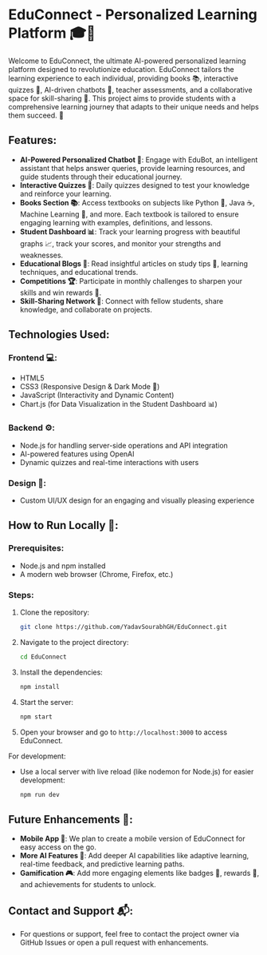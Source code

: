 # EduConnect - Personalized Learning Platform 🎓🤖

Welcome to EduConnect, the ultimate AI-powered personalized learning platform designed to revolutionize education. EduConnect tailors the learning experience to each individual, providing books 📚, interactive quizzes 📝, AI-driven chatbots 🤖, teacher assessments, and a collaborative space for skill-sharing 🤝. This project aims to provide students with a comprehensive learning journey that adapts to their unique needs and helps them succeed. 🌟

## Features:
- **AI-Powered Personalized Chatbot 🤖**: Engage with EduBot, an intelligent assistant that helps answer queries, provide learning resources, and guide students through their educational journey.  
- **Interactive Quizzes 📝**: Daily quizzes designed to test your knowledge and reinforce your learning.  
- **Books Section 📚**: Access textbooks on subjects like Python 🐍, Java ☕, Machine Learning 🤖, and more. Each textbook is tailored to ensure engaging learning with examples, definitions, and lessons.  
- **Student Dashboard 📊**: Track your learning progress with beautiful graphs 📈, track your scores, and monitor your strengths and weaknesses.  
- **Educational Blogs 📰**: Read insightful articles on study tips 📖, learning techniques, and educational trends.  
- **Competitions 🏆**: Participate in monthly challenges to sharpen your skills and win rewards 🎁.  
- **Skill-Sharing Network 🤝**: Connect with fellow students, share knowledge, and collaborate on projects.  

## Technologies Used:
### Frontend 💻:
- HTML5  
- CSS3 (Responsive Design & Dark Mode 🌙)  
- JavaScript (Interactivity and Dynamic Content)  
- Chart.js (for Data Visualization in the Student Dashboard 📊)  

### Backend ⚙️:
- Node.js for handling server-side operations and API integration  
- AI-powered features using OpenAI  
- Dynamic quizzes and real-time interactions with users  

### Design 🎨:
- Custom UI/UX design for an engaging and visually pleasing experience  

## How to Run Locally 🚀:

### Prerequisites:
- Node.js and npm installed  
- A modern web browser (Chrome, Firefox, etc.)

### Steps:
1. Clone the repository:
    ```bash
    git clone https://github.com/YadavSourabhGH/EduConnect.git
    ```
2. Navigate to the project directory:
    ```bash
    cd EduConnect
    ```
3. Install the dependencies:
    ```bash
    npm install
    ```
4. Start the server:
    ```bash
    npm start
    ```
5. Open your browser and go to `http://localhost:3000` to access EduConnect.

For development:
- Use a local server with live reload (like nodemon for Node.js) for easier development:
    ```bash
    npm run dev
    ```

## Future Enhancements 🌟:
- **Mobile App 📱**: We plan to create a mobile version of EduConnect for easy access on the go.
- **More AI Features 🧠**: Add deeper AI capabilities like adaptive learning, real-time feedback, and predictive learning paths.
- **Gamification 🎮**: Add more engaging elements like badges 🏅, rewards 🎁, and achievements for students to unlock.

## Contact and Support 📬:
- For questions or support, feel free to contact the project owner via GitHub Issues or open a pull request with enhancements.
